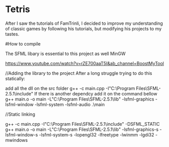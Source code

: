 # Tetris

After I saw the tutorials of FamTrinli, I decided to improve my understanding of classic games by following his tutorials, but modifying his projects to my tastes.


#How to compile 

The SFML libary is essential to this project as well MinGW

https://www.youtube.com/watch?v=rZE700aaT5I&ab_channel=BoostMyTool

//Adding the library to the project
After a long struggle trying to do this statically:

add all the dll on the src folder
g++ -c main.cpp -I"C:\Program Files\SFML-2.5.1\include"
If there is another dependcy add it on the command bellow
g++ main.o -o main -L"C:\Program Files\SFML-2.5.1\lib" -lsfml-graphics -lsfml-window -lsfml-system -lsfml-audio
.\main

//Static linking

g++ -c main.cpp -I"C:\Program Files\SFML-2.5.1\include" -DSFML_STATIC
g++ main.o -o main -L"C:\Program Files\SFML-2.5.1\lib" -lsfml-graphics-s -lsfml-window-s -lsfml-system-s -lopengl32 -lfreetype -lwinmm -lgdi32 -mwindows

